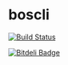 boscli
======

[![Build Status](https://travis-ci.org/eferro/boscli.png)](https://travis-ci.org/eferro/boscli)

[![Bitdeli Badge](https://d2weczhvl823v0.cloudfront.net/eferro/boscli/trend.png)](https://bitdeli.com/free "Bitdeli Badge")


